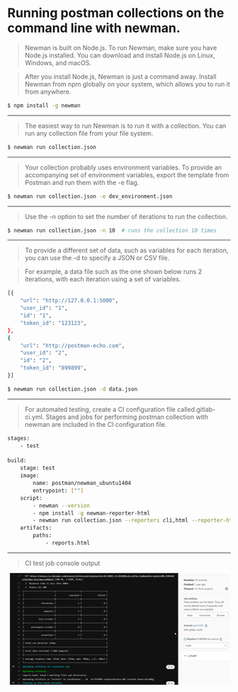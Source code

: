 #  Running postman collections on the command line with newman.

> Newman is built on Node.js. To run Newman, make sure you have Node.js installed. You can download and install Node.js on Linux, Windows, and macOS.

> After you install Node.js, Newman is just a command away. Install Newman from npm globally on your system, which allows you to run it from anywhere.
 
```sh
$ npm install -g newman
```

----------------------------------------------------------

> The easiest way to run Newman is to run it with a collection. You can run any collection file from your file system.

```sh
$ newman run collection.json
```

----------------------------------------------------------

> Your collection probably uses environment variables. To provide an accompanying set of environment variables, export the template from Postman and run them with the -e flag.

```sh
$ newman run collection.json -e dev_environment.json
```

----------------------------------------------------------

> Use the -n option to set the number of iterations to run the collection.

```sh
$ newman run collection.json -n 10  # runs the collection 10 times
```

----------------------------------------------------------

> To provide a different set of data, such as variables for each iteration, you can use the -d to specify a JSON or CSV file.

> For example, a data file such as the one shown below runs 2 iterations, with each iteration using a set of variables.

```sh
[{
    "url": "http://127.0.0.1:5000",
    "user_id": "1",
    "id": "1",
    "token_id": "123123",
},
{
    "url": "http://postman-echo.com",
    "user_id": "2",
    "id": "2",
    "token_id": "899899",
}]
```

```sh
$ newman run collection.json -d data.json
```

----------------------------------------------------------

> For automated testing, create a CI configuration file called.gitlab-ci.yml. Stages and jobs for performing postman collection with newman are included in the CI configuration file.

```sh
stages:
    - test

build:
    stage: test
    image:
        name: postman/newman_ubuntu1404
        entrypoint: [""]
    script:
        - newman --version
        - npm install -g newman-reporter-html
        - newman run collection.json --reporters cli,html --reporter-html-export reports.html
    artifacts:
        paths:
            - reports.html
```

----------------------------------------------------------

> CI test job console output

![Screenshot](CI-test-job-console-output.png)